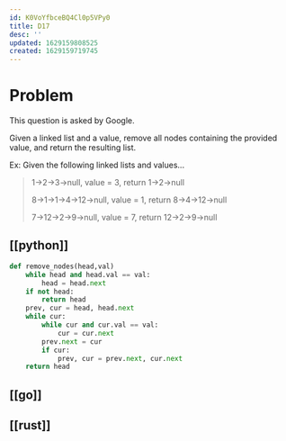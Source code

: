 ```yaml
---
id: K0VoYfbceBQ4Cl0p5VPy0
title: D17
desc: ''
updated: 1629159808525
created: 1629159719745
---
```


# Problem

This question is asked by Google.

Given a linked list and a value, remove all nodes containing the provided value, and return the resulting list.

Ex: Given the following linked lists and values...

>1->2->3->null, value = 3, return 1->2->null
>
>8->1->1->4->12->null, value = 1, return 8->4->12->null
>
>7->12->2->9->null, value = 7, return 12->2->9->null

## [[python]]

```python
def remove_nodes(head,val)
    while head and head.val == val:
        head = head.next
    if not head:
        return head
    prev, cur = head, head.next
    while cur:
        while cur and cur.val == val:
            cur = cur.next
        prev.next = cur
        if cur:
            prev, cur = prev.next, cur.next
    return head
```

## [[go]]

## [[rust]]

